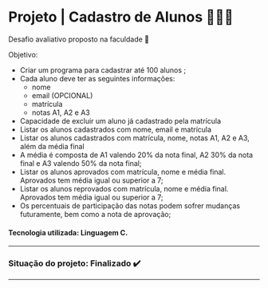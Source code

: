# Projeto | Cadastro de Alunos 👨🏻‍🎓

Desafio avaliativo proposto na faculdade :school:

  Objetivo:
    
   - Criar um programa para cadastrar até 100 alunos ;
   - Cada aluno deve ter as seguintes informações:
     - nome
     - email (OPCIONAL)
     - matrícula
     - notas A1, A2 e A3
   - Capacidade de excluir um aluno já cadastrado pela matrícula
   - Listar os alunos cadastrados com nome, email e matrícula
   - Listar os alunos cadastrados com matrícula, nome, notas A1, A2 e A3, além da média final
   - A média é composta de A1 valendo 20% da nota final, A2 30% da nota final e A3 valendo 50% da nota final;
   - Listar os alunos aprovados com matrícula, nome e média final. Aprovados tem média igual ou superior a 7;
   - Listar os alunos reprovados com matrícula, nome e média final. Aprovados tem média igual ou superior a 7;
   - Os percentuais de participação das notas podem sofrer mudanças futuramente, bem como a nota de aprovação;
  
 
 #### Tecnologia utilizada: __Linguagem C__. 
 ***
 ### Situação do projeto: Finalizado :heavy_check_mark:
 ***
